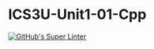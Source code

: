 # ICS3U-Unit1-01-Cpp

[![GitHub's Super Linter](https://github.com/JacksonNaufal/ICS3U-Unit1-01-Python/workflows/GitHub's%20Super%20Linter/badge.svg)](https://github.com/JacksonNaufal/ICS3U-Unit1-01-Python/actions)
